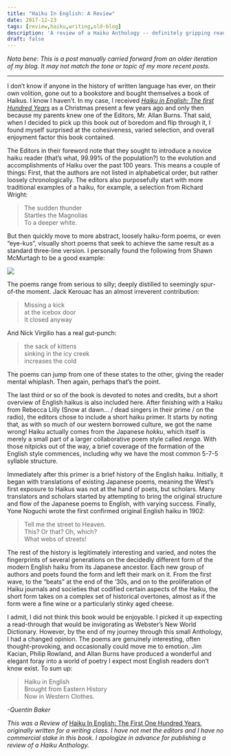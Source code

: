 ```yaml
---
title: "Haiku In English: A Review"
date: 2017-12-23
tags: [review,haiku,writing,old-blog]
description: 'A review of a Haiku Anthology -- definitely gripping reading.'
draft: false
---
```


*Nota bene: This is a post manually carried forward from an older iteration of my blog. It may not match the tone or
topic of my more recent posts.*

---

I don’t know if anyone in the history of written language has ever, on their own volition, gone out to a bookstore and
bought themselves a book of Haikus. I know I haven’t. In my case, I received [_Haiku in English: The first Hundred
Years_](https://read.amazon.com/kp/embed?asin=B00AR3558C&preview=newtab&linkCode=kpe&ref_=cm_sw_r_kb_dp_KaFpAb7V3247S)
as a Christmas present a few years ago and only then because my parents knew one of the Editors, Mr. Allan Burns. That
said, when I decided to pick up this book out of boredom and flip through it, I found myself surprised at the
cohesiveness, varied selection, and overall enjoyment factor this book contained.

The Editors in their foreword note that they sought to introduce a novice haiku reader (that’s what, 99.99% of the
population?) to the evolution and accomplishments of Haiku over the past 100 years. This means a couple of things:
First, that the authors are not listed in alphabetical order, but rather loosely chronologically. The editors also
purposefully start with more traditional examples of a haiku, for example, a selection from Richard Wright:

> The sudden thunder  
> Startles the Magnolias   
> To a deeper white.  

But then quickly move to more abstract, loosely haiku-form poems, or even “eye-kus”, visually short poems that seek to
achieve the same result as a standard three-line version. I personally found the following from Shawn McMurtagh to be a
good example:

![](https://3.bp.blogspot.com/_CfGSxRAFcMA/TFCpUG3E-qI/AAAAAAAABtg/7GHh7DK3oLE/s1600/McMurtagh013.jpg)

The poems range from serious to silly; deeply distilled to seemingly spur-of-the moment. Jack Kerouac has an almost
irreverent contribution:

> Missing a kick  
> at the icebox door  
> It closed anyway

And Nick Virgilio has a real gut-punch:

> the sack of kittens  
> sinking in the icy creek  
> increases the cold

The poems can jump from one of these states to the other, giving the reader mental whiplash. Then again, perhaps that’s
the point.

The last third or so of the book is devoted to notes and credits, but a short overview of English haikus is also
included here. After finishing with a Haiku from Rebecca Lilly (Snow at dawn… / dead singers in their prime / on the
radio), the editors chose to include a short haiku primer. It starts by noting that, as with so much of our western
borrowed culture, we got the name wrong! Haiku actually comes from the Japanese _hokku_, which itself is merely a small
part of a larger collaborative poem style called _renga_. With those nitpicks out of the way, a brief coverage of the
formation of the English style commences, including why we have the most common 5-7-5 syllable structure.

Immediately after this primer is a brief history of the English haiku. Initially, it began with translations of existing
Japanese poems, meaning the West’s first exposure to Haikus was not at the hand of poets, but scholars. Many translators
and scholars started by attempting to bring the original structure and flow of the Japanese poems to English, with
varying success. Finally, Yone Noguchi wrote the first confirmed original English haiku in 1902:

> Tell me the street to Heaven.  
> This? Or that? Oh, which?  
> What webs of streets!

The rest of the history is legitimately interesting and varied, and notes the fingerprints of several generations on the
decidedly different form of the modern English haiku from its Japanese ancestor. Each new group of authors and poets
found the form and left their mark on it. From the first wave, to the “beats” at the end of the ‘30s, and on to the
proliferation of Haiku journals and societies that codified certain aspects of the Haiku, the short form takes on a
complex set of historical overtones, almost as if the form were a fine wine or a particularly stinky aged cheese.

I admit, I did not think this book would be enjoyable. I picked it up expecting a read-through that would be
invigorating as Webster’s New World Dictionary. However, by the end of my journey through this small Anthology, I had a
changed opinion. The poems are genuinely interesting, often thought-provoking, and occasionally could move me to
emotion. Jim Kacian, Philip Rowland, and Allan Burns have produced a wonderful and elegant foray into a world of poetry
I expect most English readers don’t know exist. To sum up:

> Haiku in English  
> Brought from Eastern History  
> Now in Western Clothes.

_\-Quentin Baker_

_This was a Review of_ [Haiku In English: The First One Hundred
Years](https://read.amazon.com/kp/embed?asin=B00AR3558C&preview=newtab&linkCode=kpe&ref_=cm_sw_r_kb_dp_KaFpAb7V3247S),
_originally written for a writing class._ _I have not met the editors and I have no commercial stake in this book. I
apologize in advance for publishing a review of a Haiku Anthology._
